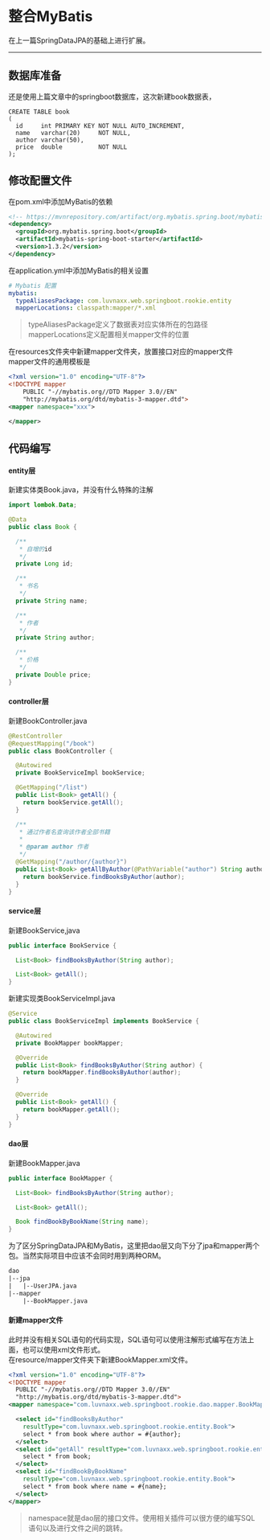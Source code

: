 # 整合MyBatis

在上一篇SpringDataJPA的基础上进行扩展。

<!--more-->

------

## 数据库准备

还是使用上篇文章中的springboot数据库，这次新建book数据表，

```mysql
CREATE TABLE book
(
  id     int PRIMARY KEY NOT NULL AUTO_INCREMENT,
  name   varchar(20)     NOT NULL,
  author varchar(50),
  price  double          NOT NULL
);
```

## 修改配置文件

在pom.xml中添加MyBatis的依赖

```xml
<!-- https://mvnrepository.com/artifact/org.mybatis.spring.boot/mybatis-spring-boot-starter -->
<dependency>
  <groupId>org.mybatis.spring.boot</groupId>
  <artifactId>mybatis-spring-boot-starter</artifactId>
  <version>1.3.2</version>
</dependency>
```

在application.yml中添加MyBatis的相关设置

```yaml
# Mybatis 配置
mybatis:
  typeAliasesPackage: com.luvnaxx.web.springboot.rookie.entity
  mapperLocations: classpath:mapper/*.xml
```

> typeAliasesPackage定义了数据表对应实体所在的包路径  
> mapperLocations定义配置相关mapper文件的位置  

在resources文件夹中新建mapper文件夹，放置接口对应的mapper文件  
mapper文件的通用模板是

```xml
<?xml version="1.0" encoding="UTF-8"?>
<!DOCTYPE mapper
    PUBLIC "-//mybatis.org//DTD Mapper 3.0//EN"
    "http://mybatis.org/dtd/mybatis-3-mapper.dtd">
<mapper namespace="xxx">

</mapper>
```

## 代码编写

#### entity层

新建实体类Book.java，并没有什么特殊的注解

```java
import lombok.Data;

@Data
public class Book {

  /**
   * 自增的id
   */
  private Long id;

  /**
   * 书名
   */
  private String name;

  /**
   * 作者
   */
  private String author;

  /**
   * 价格
   */
  private Double price;
}
```

#### controller层

新建BookController.java

```java
@RestController
@RequestMapping("/book")
public class BookController {

  @Autowired
  private BookServiceImpl bookService;

  @GetMapping("/list")
  public List<Book> getAll() {
    return bookService.getAll();
  }

  /**
   * 通过作者名查询该作者全部书籍
   *
   * @param author 作者
   */
  @GetMapping("/author/{author}")
  public List<Book> getAllByAuthor(@PathVariable("author") String author) {
    return bookService.findBooksByAuthor(author);
  }
}
```

#### service层

新建BookService,java

```java
public interface BookService {

  List<Book> findBooksByAuthor(String author);

  List<Book> getAll();
}
```

新建实现类BookServiceImpl.java

```java
@Service
public class BookServiceImpl implements BookService {

  @Autowired
  private BookMapper bookMapper;

  @Override
  public List<Book> findBooksByAuthor(String author) {
    return bookMapper.findBooksByAuthor(author);
  }

  @Override
  public List<Book> getAll() {
    return bookMapper.getAll();
  }
}
```

#### dao层

新建BookMapper.java

```java
public interface BookMapper {

  List<Book> findBooksByAuthor(String author);

  List<Book> getAll();

  Book findBookByBookName(String name);
}


```

为了区分SpringDataJPA和MyBatis，这里把dao层又向下分了jpa和mapper两个包。当然实际项目中应该不会同时用到两种ORM。

```html
dao
|--jpa
|   |--UserJPA.java
|--mapper
    |--BookMapper.java


```

#### 新建mapper文件

此时并没有相关SQL语句的代码实现，SQL语句可以使用注解形式编写在方法上面，也可以使用xml文件形式。  
在resource/mapper文件夹下新建BookMapper.xml文件。

```xml
<?xml version="1.0" encoding="UTF-8"?>
<!DOCTYPE mapper
  PUBLIC "-//mybatis.org//DTD Mapper 3.0//EN"
  "http://mybatis.org/dtd/mybatis-3-mapper.dtd">
<mapper namespace="com.luvnaxx.web.springboot.rookie.dao.mapper.BookMapper">

  <select id="findBooksByAuthor"
    resultType="com.luvnaxx.web.springboot.rookie.entity.Book">
    select * from book where author = #{author};
  </select>
  <select id="getAll" resultType="com.luvnaxx.web.springboot.rookie.entity.Book">
    select * from book;
  </select>
  <select id="findBookByBookName"
    resultType="com.luvnaxx.web.springboot.rookie.entity.Book">
    select * from book where name = #{name};
  </select>
</mapper>

```

> namespace就是dao层的接口文件。使用相关插件可以很方便的编写SQL语句以及进行文件之间的跳转。